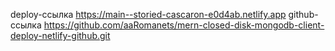 deploy-ссылка https://main--storied-cascaron-e0d4ab.netlify.app
github-ссылка https://github.com/aaRomanets/mern-closed-disk-mongodb-client-deploy-netlify-github.git